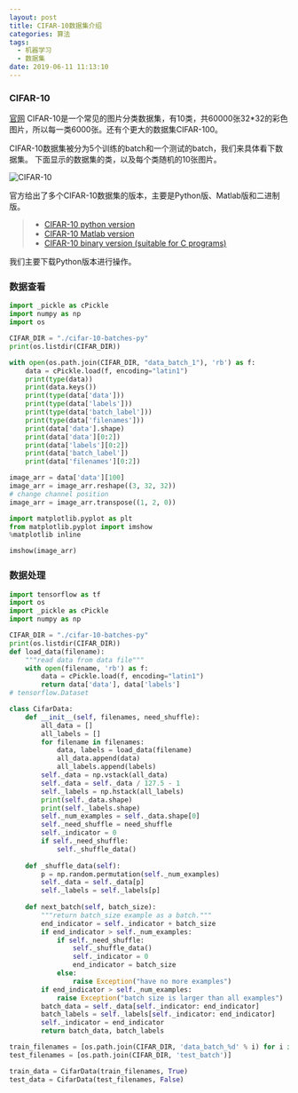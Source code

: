 ```yaml
---
layout: post
title: CIFAR-10数据集介绍
categories: 算法
tags:
  - 机器学习
  - 数据集
date: 2019-06-11 11:13:10
---
```


### CIFAR-10
[官网](https://www.cs.toronto.edu/~kriz/cifar.html)
CIFAR-10是一个常见的图片分类数据集，有10类，共60000张32*32的彩色图片，所以每一类6000张。还有个更大的数据集CIFAR-100。

CIFAR-10数据集被分为5个训练的batch和一个测试的batch，我们来具体看下数据集。
下面显示的数据集的类，以及每个类随机的10张图片。

<!-- more -->

![CIFAR-10](https://cutoutsy-blog-1253675385.cos.ap-chengdu.myqcloud.com/blog_cifar10.png)

官方给出了多个CIFAR-10数据集的版本，主要是Python版、Matlab版和二进制版。
> * [CIFAR-10 python version](https://www.cs.toronto.edu/~kriz/cifar-10-python.tar.gz)
> * [CIFAR-10 Matlab version](https://www.cs.toronto.edu/~kriz/cifar-10-matlab.tar.gz)
> * [CIFAR-10 binary version (suitable for C programs)](https://www.cs.toronto.edu/~kriz/cifar-10-binary.tar.gz)

我们主要下载Python版本进行操作。

### 数据查看
```python
import _pickle as cPickle
import numpy as np
import os

CIFAR_DIR = "./cifar-10-batches-py"
print(os.listdir(CIFAR_DIR))

with open(os.path.join(CIFAR_DIR, "data_batch_1"), 'rb') as f:
    data = cPickle.load(f, encoding="latin1")
    print(type(data))
    print(data.keys())
    print(type(data['data']))
    print(type(data['labels']))
    print(type(data['batch_label']))
    print(type(data['filenames']))
    print(data['data'].shape)
    print(data['data'][0:2])
    print(data['labels'][0:2])
    print(data['batch_label'])
    print(data['filenames'][0:2])

image_arr = data['data'][100]
image_arr = image_arr.reshape((3, 32, 32))
# change channel position
image_arr = image_arr.transpose((1, 2, 0))

import matplotlib.pyplot as plt
from matplotlib.pyplot import imshow
%matplotlib inline

imshow(image_arr)
```

### 数据处理
```python
import tensorflow as tf
import os
import _pickle as cPickle
import numpy as np

CIFAR_DIR = "./cifar-10-batches-py"
print(os.listdir(CIFAR_DIR))
def load_data(filename):
    """read data from data file"""
    with open(filename, 'rb') as f:
        data = cPickle.load(f, encoding="latin1")
        return data['data'], data['labels']
# tensorflow.Dataset

class CifarData:
    def __init__(self, filenames, need_shuffle):
        all_data = []
        all_labels = []
        for filename in filenames:
            data, labels = load_data(filename)
            all_data.append(data)
            all_labels.append(labels)
        self._data = np.vstack(all_data)
        self._data = self._data / 127.5 - 1
        self._labels = np.hstack(all_labels)
        print(self._data.shape)
        print(self._labels.shape)
        self._num_examples = self._data.shape[0]
        self._need_shuffle = need_shuffle
        self._indicator = 0
        if self._need_shuffle:
            self._shuffle_data()
    
    def _shuffle_data(self):
        p = np.random.permutation(self._num_examples)
        self._data = self._data[p]
        self._labels = self._labels[p]
    
    def next_batch(self, batch_size):
        """return batch_size example as a batch."""
        end_indicator = self._indicator + batch_size
        if end_indicator > self._num_examples:
            if self._need_shuffle:
                self._shuffle_data()
                self._indicator = 0
                end_indicator = batch_size
            else:
                raise Exception("have no more examples")
        if end_indicator > self._num_examples:
            raise Exception("batch size is larger than all examples")
        batch_data = self._data[self._indicator: end_indicator]
        batch_labels = self._labels[self._indicator: end_indicator]
        self._indicator = end_indicator
        return batch_data, batch_labels

train_filenames = [os.path.join(CIFAR_DIR, 'data_batch_%d' % i) for i in range(1, 6)]
test_filenames = [os.path.join(CIFAR_DIR, 'test_batch')] 

train_data = CifarData(train_filenames, True)
test_data = CifarData(test_filenames, False)
```


